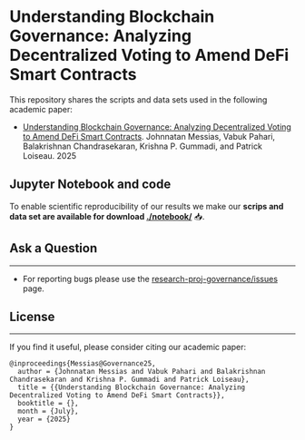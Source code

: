 # Understanding Blockchain Governance: Analyzing Decentralized Voting to Amend DeFi Smart Contracts

This repository shares the scripts and data sets used in the following academic paper:

* [Understanding Blockchain Governance: Analyzing Decentralized Voting to Amend DeFi Smart Contracts](./papers/messias25-governance.pdf). Johnnatan Messias, Vabuk Pahari, Balakrishnan Chandrasekaran, Krishna P. Gummadi, and Patrick Loiseau. 2025


## Jupyter Notebook and code
To enable scientific reproducibility of our results we make our **scrips and data set are available for download [./notebook/](./notebook/)** 📥.



## Ask a Question

---

* For reporting bugs please use the [research-proj-governance/issues](https://github.com/johnnatan-messias/research-proj-governance/issues) page.


## License

---

If you find it useful, please consider citing our academic paper:

```
@inproceedings{Messias@Governance25,
  author = {Johnnatan Messias and Vabuk Pahari and Balakrishnan Chandrasekaran and Krishna P. Gummadi and Patrick Loiseau},
  title = {{Understanding Blockchain Governance: Analyzing Decentralized Voting to Amend DeFi Smart Contracts}},
  booktitle = {},
  month = {July},
  year = {2025}
}
```
